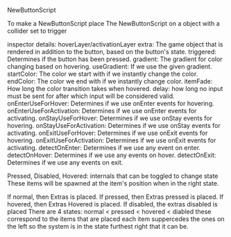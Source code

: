NewButtonScript

To make a NewButtonScript place The NewButtonScript on a object with a collider set to trigger

inspector details:
hoverLayer/activationLayer
extra: The game object that is rendered in addition to the button, based on the button's state.
triggered: Determines if the button has been pressed.
gradient: The gradient for color changing based on hovering.
useGradient: If we use the given gradient.
startColor: The color we start with if we instantly change the color.
endColor: The color we end with if we instantly change color.
itemFade: How long the color transition takes when hovered.
delay: how long no input must be sent for after which input will be considered valid.
onEnterUseForHover: Determines if we use onEnter events for hovering.
onEnterUseForActivation: Determines if we use onEnter events for activating.
onStayUseForHover: Determines if we use onStay events for hovering.
onStayUseForActivation: Determines if we use onStay events for activating.
onExitUseForHover: Determines if we use onExit events for hovering.
onExitUseForActivation: Determines if we use onExit events for activating.
detectOnEnter: Determines if we use any event on enter.
detectOnHover: Determines if we use any events on hover.
detectOnExit: Determines if we use any events on exit.

Pressed, Disabled, Hovered: internals that can be toggled to change state
These items will be spawned at the item's position when in the right state. 

If normal, then Extras is placed. If pressed, then Extras pressed is placed. 
If hovered, then Extras Hovered is placed. 
If disabled, the extras disabled is placed There are 4 states: normal < pressed < hovered < diabled these correspond to the items that 
are placed each item suppercedes the ones on the left so the system is in the state furthest right that it can be.
